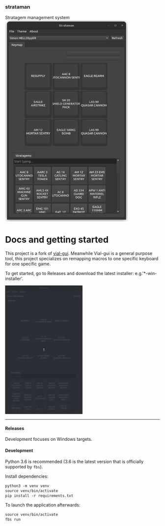### strataman

Stratagem management system
<img src="misc/screenshot.png" width="400">

# Docs and getting started
This project is a fork of [vial-gui](https://github.com/vial-kb/vial-gui). Meanwhile Vial-gui is a general purpose tool, this project specializes on remapping macros to one specific keyboard for one specific game.

To get started, go to Releases and download the latest installer: e.g.'*-win-installer'.

<img src="misc/gif.gif" width="50%">

---


#### Releases

Development focuses on Windows targets.

#### Development

Python 3.6 is recommended (3.6 is the latest version that is officially supported by `fbs`).

Install dependencies:

```
python3 -m venv venv
source venv/bin/activate
pip install -r requirements.txt
```

To launch the application afterwards:

```
source venv/bin/activate
fbs run
```
